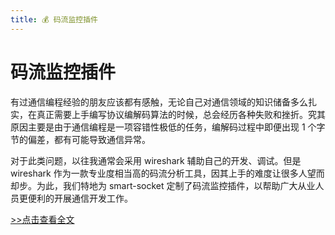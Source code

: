 ```yaml
---
title: 💰 码流监控插件
---
```

# 码流监控插件
有过通信编程经验的朋友应该都有感触，无论自己对通信领域的知识储备多么扎实，在真正需要上手编写协议编解码算法的时候，总会经历各种失败和挫折。究其原因主要是由于通信编程是一项容错性极低的任务，编解码过程中即便出现 1 个字节的偏差，都有可能导致通信异常。

对于此类问题，以往我通常会采用 wireshark 辅助自己的开发、调试。但是 wireshark 作为一款专业度相当高的码流分析工具，因其上手的难度让很多人望而却步。为此，我们特地为 smart-socket 定制了码流监控插件，以帮助广大从业人员更便利的开展通信开发工作。

[>>点击查看全文](https://mp.weixin.qq.com/s?__biz=Mzg4MzU2NDA0Nw==&amp;mid=2247483888&amp;idx=1&amp;sn=62837e31a0f561f5192f723906d26ce5&amp;chksm=cf44ca90f83343865d024dfe71d66ced56aae9e2141b9402a4edbe527fd49c603733a0b78926&token=1848884733&lang=zh_CN#rd)
